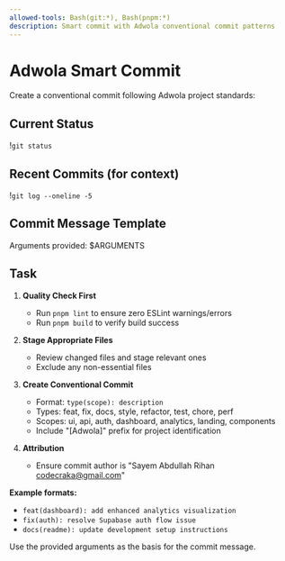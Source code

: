 ```yaml
---
allowed-tools: Bash(git:*), Bash(pnpm:*)
description: Smart commit with Adwola conventional commit patterns
---
```


# Adwola Smart Commit

Create a conventional commit following Adwola project standards:

## Current Status
!`git status`

## Recent Commits (for context)
!`git log --oneline -5`

## Commit Message Template
Arguments provided: $ARGUMENTS

## Task
1. **Quality Check First**
   - Run `pnpm lint` to ensure zero ESLint warnings/errors
   - Run `pnpm build` to verify build success

2. **Stage Appropriate Files**
   - Review changed files and stage relevant ones
   - Exclude any non-essential files

3. **Create Conventional Commit**
   - Format: `type(scope): description`
   - Types: feat, fix, docs, style, refactor, test, chore, perf
   - Scopes: ui, api, auth, dashboard, analytics, landing, components
   - Include "[Adwola]" prefix for project identification

4. **Attribution**
   - Ensure commit author is "Sayem Abdullah Rihan <codecraka@gmail.com>"

**Example formats:**
- `feat(dashboard): add enhanced analytics visualization`
- `fix(auth): resolve Supabase auth flow issue`
- `docs(readme): update development setup instructions`

Use the provided arguments as the basis for the commit message.
